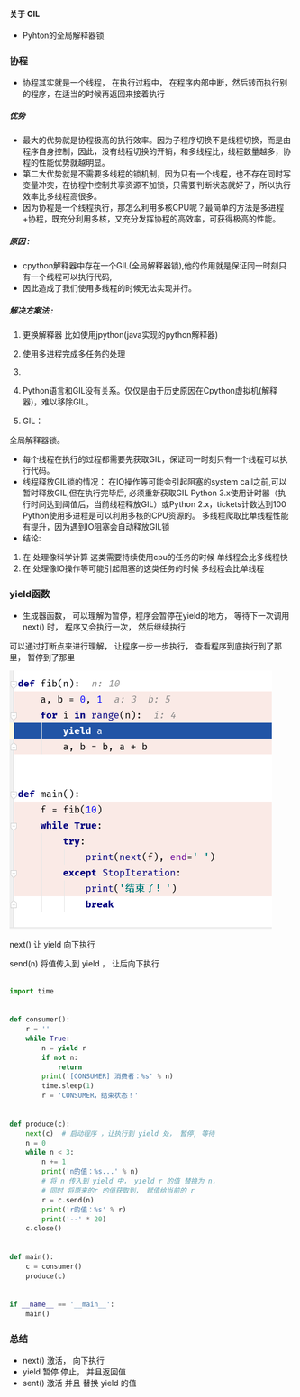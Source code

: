 



#### 关于 GIL

-   Pyhton的全局解释器锁





### 协程

-   协程其实就是一个线程， 在执行过程中， 在程序内部中断，然后转而执行别的程序，在适当的时候再返回来接着执行

##### 优势

-   最大的优势就是协程极高的执行效率。因为子程序切换不是线程切换，而是由程序自身控制，因此，没有线程切换的开销，和多线程比，线程数量越多，协程的性能优势就越明显。
-   第二大优势就是不需要多线程的锁机制，因为只有一个线程，也不存在同时写变量冲突，在协程中控制共享资源不加锁，只需要判断状态就好了，所以执行效率比多线程高很多。
-   因为协程是一个线程执行，那怎么利用多核CPU呢？最简单的方法是多进程+协程，既充分利用多核，又充分发挥协程的高效率，可获得极高的性能。




##### 原因 :

-   cpython解释器中存在一个GIL(全局解释器锁),他的作用就是保证同一时刻只有一个线程可以执行代码,
-   因此造成了我们使用多线程的时候无法实现并行。

##### 解决方案法 :

1.  更换解释器 比如使用jpython(java实现的python解释器)    
2.  使用多进程完成多任务的处理
3.  ​



1.  Python语言和GIL没有关系。仅仅是由于历史原因在Cpython虚拟机(解释器)，难以移除GIL。    
2.  GIL：

全局解释器锁。

-   每个线程在执行的过程都需要先获取GIL，保证同一时刻只有一个线程可以执行代码。    
-   线程释放GIL锁的情况： 在IO操作等可能会引起阻塞的system call之前,可以暂时释放GIL,但在执行完毕后, 必须重新获取GIL Python 3.x使用计时器（执行时间达到阈值后，当前线程释放GIL）或Python 2.x，tickets计数达到100    Python使用多进程是可以利用多核的CPU资源的。    多线程爬取比单线程性能有提升，因为遇到IO阻塞会自动释放GIL锁    
-   结论:

1.  在 处理像科学计算 这类需要持续使用cpu的任务的时候 单线程会比多线程快    
2.  在 处理像IO操作等可能引起阻塞的这类任务的时候 多线程会比单线程


### yield函数

-   生成器函数， 可以理解为暂停，程序会暂停在yield的地方， 等待下一次调用 next() 时， 程序又会执行一次， 然后继续执行


可以通过打断点来进行理解， 让程序一步一步执行， 查看程序到底执行到了那里， 暂停到了那里

![53015117120](assets/1530151171209.png)



next()  让 yield 向下执行

send(n)  将值传入到 yield ， 让后向下执行

```python

import time


def consumer():
    r = ''
    while True:
        n = yield r
        if not n:
            return
        print('[CONSUMER] 消费者：%s' % n)
        time.sleep(1)
        r = 'CONSUMER，结束状态！'


def produce(c):
    next(c)  # 启动程序 ，让执行到 yield 处， 暂停, 等待
    n = 0
    while n < 3:
        n += 1
        print('n的值：%s...' % n)
        # 将 n 传入到 yield 中， yield r 的值 替换为 n，
        # 同时 将原来的r 的值获取到， 赋值给当前的 r
        r = c.send(n)
        print('r的值：%s' % r)
        print('--' * 20)
    c.close()


def main():
    c = consumer()
    produce(c)


if __name__ == '__main__':
    main()

```



### 总结

-   next()  激活， 向下执行
-   yield   暂停  停止， 并且返回值
-   sent()  激活 并且 替换 yield 的值




